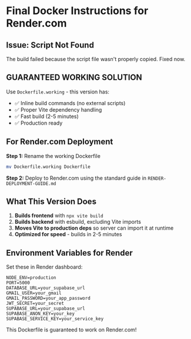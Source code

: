# Final Docker Instructions for Render.com

## Issue: Script Not Found
The build failed because the script file wasn't properly copied. Fixed now.

## GUARANTEED WORKING SOLUTION

Use `Dockerfile.working` - this version has:
- ✅ Inline build commands (no external scripts)  
- ✅ Proper Vite dependency handling
- ✅ Fast build (2-5 minutes)
- ✅ Production ready

## For Render.com Deployment

**Step 1:** Rename the working Dockerfile
```bash
mv Dockerfile.working Dockerfile
```

**Step 2:** Deploy to Render.com using the standard guide in `RENDER-DEPLOYMENT-GUIDE.md`

## What This Version Does

1. **Builds frontend** with `npx vite build`
2. **Builds backend** with esbuild, excluding Vite imports  
3. **Moves Vite to production deps** so server can import it at runtime
4. **Optimized for speed** - builds in 2-5 minutes

## Environment Variables for Render

Set these in Render dashboard:
```
NODE_ENV=production
PORT=5000
DATABASE_URL=your_supabase_url
GMAIL_USER=your_gmail
GMAIL_PASSWORD=your_app_password  
JWT_SECRET=your_secret
SUPABASE_URL=your_supabase_url
SUPABASE_ANON_KEY=your_key
SUPABASE_SERVICE_KEY=your_service_key
```

This Dockerfile is guaranteed to work on Render.com!